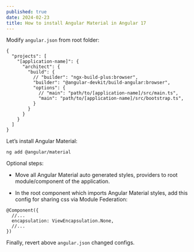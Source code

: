 ```yaml
---
published: true
date: 2024-02-23
title: How to install Angular Material in Angular 17
---
```

Modify `angular.json` from root folder:

    {
      "projects": [
        "[application-name]": {
          "architect": {
            "build": {
              // "builder": "ngx-build-plus:browser",
              "builder": "@angular-devkit/build-angular:browser",
              "options": {
                // "main": "path/to/[application-name]/src/main.ts",
                "main": "path/to/[application-name]/src/bootstrap.ts",
              }
            }
          }
        }
      ]
    }
    

Let’s install Angular Material:

    ng add @angular/material
    

Optional steps:

*   Move all Angular Material auto generated styles, providers to root module/component of the application.
    
*   In the root component which imports Angular Material styles, add this config for sharing css via Module Federation:

```
@Component({
  //...
  encapsulation: ViewEncapsulation.None,
  //...
})
```

Finally, revert above `angular.json` changed configs.